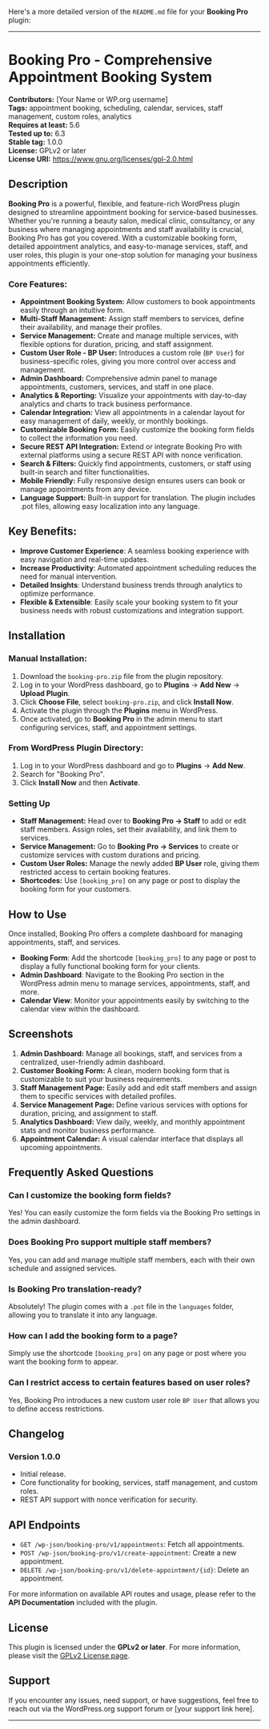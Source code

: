 Here's a more detailed version of the `README.md` file for your **Booking Pro** plugin:

---

# Booking Pro - Comprehensive Appointment Booking System

**Contributors:** [Your Name or WP.org username]  
**Tags:** appointment booking, scheduling, calendar, services, staff management, custom roles, analytics  
**Requires at least:** 5.6  
**Tested up to:** 6.3  
**Stable tag:** 1.0.0  
**License:** GPLv2 or later  
**License URI:** https://www.gnu.org/licenses/gpl-2.0.html

## Description

**Booking Pro** is a powerful, flexible, and feature-rich WordPress plugin designed to streamline appointment booking for service-based businesses. Whether you're running a beauty salon, medical clinic, consultancy, or any business where managing appointments and staff availability is crucial, Booking Pro has got you covered. With a customizable booking form, detailed appointment analytics, and easy-to-manage services, staff, and user roles, this plugin is your one-stop solution for managing your business appointments efficiently.

### Core Features:

- **Appointment Booking System:** Allow customers to book appointments easily through an intuitive form.
- **Multi-Staff Management:** Assign staff members to services, define their availability, and manage their profiles.
- **Service Management:** Create and manage multiple services, with flexible options for duration, pricing, and staff assignment.
- **Custom User Role - BP User:** Introduces a custom role (`BP User`) for business-specific roles, giving you more control over access and management.
- **Admin Dashboard:** Comprehensive admin panel to manage appointments, customers, services, and staff in one place.
- **Analytics & Reporting:** Visualize your appointments with day-to-day analytics and charts to track business performance.
- **Calendar Integration:** View all appointments in a calendar layout for easy management of daily, weekly, or monthly bookings.
- **Customizable Booking Form:** Easily customize the booking form fields to collect the information you need.
- **Secure REST API Integration:** Extend or integrate Booking Pro with external platforms using a secure REST API with nonce verification.
- **Search & Filters:** Quickly find appointments, customers, or staff using built-in search and filter functionalities.
- **Mobile Friendly:** Fully responsive design ensures users can book or manage appointments from any device.
- **Language Support:** Built-in support for translation. The plugin includes .pot files, allowing easy localization into any language.

## Key Benefits:

- **Improve Customer Experience**: A seamless booking experience with easy navigation and real-time updates.
- **Increase Productivity**: Automated appointment scheduling reduces the need for manual intervention.
- **Detailed Insights**: Understand business trends through analytics to optimize performance.
- **Flexible & Extensible**: Easily scale your booking system to fit your business needs with robust customizations and integration support.

## Installation

### Manual Installation:

1. Download the `booking-pro.zip` file from the plugin repository.
2. Log in to your WordPress dashboard, go to **Plugins** → **Add New** → **Upload Plugin**.
3. Click **Choose File**, select `booking-pro.zip`, and click **Install Now**.
4. Activate the plugin through the **Plugins** menu in WordPress.
5. Once activated, go to **Booking Pro** in the admin menu to start configuring services, staff, and appointment settings.

### From WordPress Plugin Directory:

1. Log in to your WordPress dashboard and go to **Plugins** → **Add New**.
2. Search for "Booking Pro".
3. Click **Install Now** and then **Activate**.

### Setting Up

- **Staff Management:** Head over to **Booking Pro → Staff** to add or edit staff members. Assign roles, set their availability, and link them to services.
- **Service Management:** Go to **Booking Pro → Services** to create or customize services with custom durations and pricing.
- **Custom User Roles:** Manage the newly added **BP User** role, giving them restricted access to certain booking features.
- **Shortcodes:** Use `[booking_pro]` on any page or post to display the booking form for your customers.

## How to Use

Once installed, Booking Pro offers a complete dashboard for managing appointments, staff, and services.

- **Booking Form**: Add the shortcode `[booking_pro]` to any page or post to display a fully functional booking form for your clients.
- **Admin Dashboard**: Navigate to the Booking Pro section in the WordPress admin menu to manage services, appointments, staff, and more.
- **Calendar View**: Monitor your appointments easily by switching to the calendar view within the dashboard.

## Screenshots

1. **Admin Dashboard:** Manage all bookings, staff, and services from a centralized, user-friendly admin dashboard.
2. **Customer Booking Form:** A clean, modern booking form that is customizable to suit your business requirements.
3. **Staff Management Page:** Easily add and edit staff members and assign them to specific services with detailed profiles.
4. **Service Management Page:** Define various services with options for duration, pricing, and assignment to staff.
5. **Analytics Dashboard:** View daily, weekly, and monthly appointment stats and monitor business performance.
6. **Appointment Calendar:** A visual calendar interface that displays all upcoming appointments.

## Frequently Asked Questions

### Can I customize the booking form fields?

Yes! You can easily customize the form fields via the Booking Pro settings in the admin dashboard.

### Does Booking Pro support multiple staff members?

Yes, you can add and manage multiple staff members, each with their own schedule and assigned services.

### Is Booking Pro translation-ready?

Absolutely! The plugin comes with a `.pot` file in the `languages` folder, allowing you to translate it into any language.

### How can I add the booking form to a page?

Simply use the shortcode `[booking_pro]` on any page or post where you want the booking form to appear.

### Can I restrict access to certain features based on user roles?

Yes, Booking Pro introduces a new custom user role `BP User` that allows you to define access restrictions.

## Changelog

### Version 1.0.0

- Initial release.
- Core functionality for booking, services, staff management, and custom roles.
- REST API support with nonce verification for security.

## API Endpoints

- `GET /wp-json/booking-pro/v1/appointments`: Fetch all appointments.
- `POST /wp-json/booking-pro/v1/create-appointment`: Create a new appointment.
- `DELETE /wp-json/booking-pro/v1/delete-appointment/{id}`: Delete an appointment.

For more information on available API routes and usage, please refer to the **API Documentation** included with the plugin.

## License

This plugin is licensed under the **GPLv2 or later**. For more information, please visit the [GPLv2 License page](https://www.gnu.org/licenses/gpl-2.0.html).

## Support

If you encounter any issues, need support, or have suggestions, feel free to reach out via the WordPress.org support forum or [your support link here].

---
